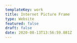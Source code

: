 ```yaml
---
templateKey: work
title: Internet Picture Frame
type: Website
featured: false
draft: false
date: 2020-08-13T13:56:59.881Z
---
```

